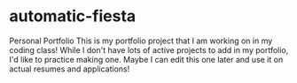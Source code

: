 # automatic-fiesta
Personal Portfolio
This is my portfolio project that I am working on in my coding class! While I don't have lots of active projects to add in my portfolio, I'd like to practice making one. Maybe I can edit this one later and use it on actual resumes and applications!
